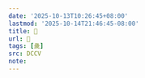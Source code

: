 ```yaml
---
date: '2025-10-13T10:26:45+08:00'
lastmod: '2025-10-14T21:46:45-08:00'
title: 􂰃
url: 􂰃
tags: [彘]
src: DCCV
note:
---
```

